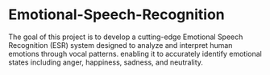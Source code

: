 # Emotional-Speech-Recognition
The goal of this project is to develop a cutting-edge Emotional Speech Recognition (ESR) system designed to analyze and interpret human emotions through vocal patterns. enabling it to accurately identify emotional states including anger, happiness, sadness, and neutrality.
